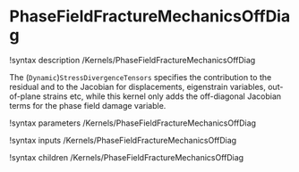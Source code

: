 # PhaseFieldFractureMechanicsOffDiag

!syntax description /Kernels/PhaseFieldFractureMechanicsOffDiag

The (`Dynamic`)`StressDivergenceTensors` specifies the contribution to the residual and
to the Jacobian for displacements, eigenstrain variables, out-of-plane strains etc, while this
kernel only adds the off-diagonal Jacobian terms for the phase field damage variable.

!syntax parameters /Kernels/PhaseFieldFractureMechanicsOffDiag

!syntax inputs /Kernels/PhaseFieldFractureMechanicsOffDiag

!syntax children /Kernels/PhaseFieldFractureMechanicsOffDiag
